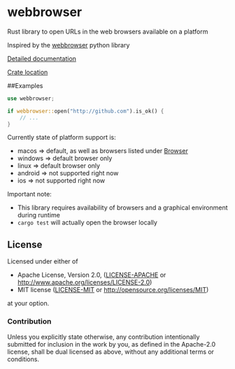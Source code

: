 # webbrowser

Rust library to open URLs in the web browsers available on a platform

Inspired by the [webbrowser](https://docs.python.org/2/library/webbrowser.html) python library

[Detailed documentation](http://code.rootnet.in/webbrowser-rs/webbrowser/)

[Crate location](https://crates.io/crates/webbrowser)

##Examples

```rust
use webbrowser;

if webbrowser::open("http://github.com").is_ok() {
    // ...
}
```

Currently state of platform support is:

* macos => default, as well as browsers listed under [Browser](enum.Browser.html)
* windows => default browser only
* linux => default browser only
* android => not supported right now
* ios => not supported right now

Important note:

* This library requires availability of browsers and a graphical environment during runtime
* `cargo test` will actually open the browser locally

## License

Licensed under either of

 * Apache License, Version 2.0, ([LICENSE-APACHE](LICENSE-APACHE) or http://www.apache.org/licenses/LICENSE-2.0)
 * MIT license ([LICENSE-MIT](LICENSE-MIT) or http://opensource.org/licenses/MIT)

at your option.

### Contribution

Unless you explicitly state otherwise, any contribution intentionally submitted
for inclusion in the work by you, as defined in the Apache-2.0 license, shall be dual licensed as above, without any
additional terms or conditions.
